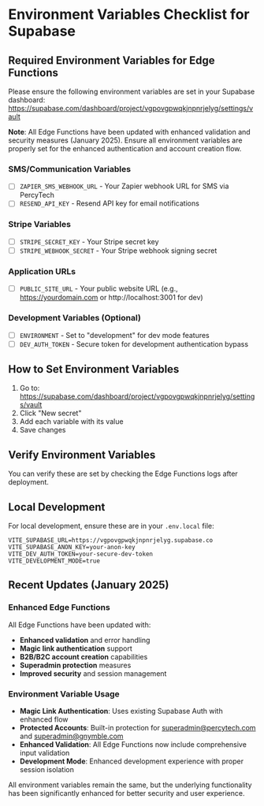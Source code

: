 # Environment Variables Checklist for Supabase

## Required Environment Variables for Edge Functions

Please ensure the following environment variables are set in your Supabase dashboard:
https://supabase.com/dashboard/project/vgpovgpwqkjnpnrjelyg/settings/vault

**Note**: All Edge Functions have been updated with enhanced validation and security measures (January 2025). Ensure all environment variables are properly set for the enhanced authentication and account creation flow.

### SMS/Communication Variables
- [ ] `ZAPIER_SMS_WEBHOOK_URL` - Your Zapier webhook URL for SMS via PercyTech
- [ ] `RESEND_API_KEY` - Resend API key for email notifications

### Stripe Variables
- [ ] `STRIPE_SECRET_KEY` - Your Stripe secret key
- [ ] `STRIPE_WEBHOOK_SECRET` - Your Stripe webhook signing secret

### Application URLs
- [ ] `PUBLIC_SITE_URL` - Your public website URL (e.g., https://yourdomain.com or http://localhost:3001 for dev)

### Development Variables (Optional)
- [ ] `ENVIRONMENT` - Set to "development" for dev mode features
- [ ] `DEV_AUTH_TOKEN` - Secure token for development authentication bypass

## How to Set Environment Variables

1. Go to: https://supabase.com/dashboard/project/vgpovgpwqkjnpnrjelyg/settings/vault
2. Click "New secret"
3. Add each variable with its value
4. Save changes

## Verify Environment Variables

You can verify these are set by checking the Edge Functions logs after deployment.

## Local Development

For local development, ensure these are in your `.env.local` file:
```
VITE_SUPABASE_URL=https://vgpovgpwqkjnpnrjelyg.supabase.co
VITE_SUPABASE_ANON_KEY=your-anon-key
VITE_DEV_AUTH_TOKEN=your-secure-dev-token
VITE_DEVELOPMENT_MODE=true
```

## Recent Updates (January 2025)

### Enhanced Edge Functions
All Edge Functions have been updated with:
- **Enhanced validation** and error handling
- **Magic link authentication** support
- **B2B/B2C account creation** capabilities
- **Superadmin protection** measures
- **Improved security** and session management

### Environment Variable Usage
- **Magic Link Authentication**: Uses existing Supabase Auth with enhanced flow
- **Protected Accounts**: Built-in protection for superadmin@percytech.com and superadmin@gnymble.com
- **Enhanced Validation**: All Edge Functions now include comprehensive input validation
- **Development Mode**: Enhanced development experience with proper session isolation

All environment variables remain the same, but the underlying functionality has been significantly enhanced for better security and user experience.